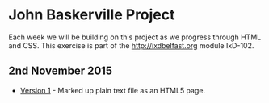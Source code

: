 John Baskerville Project
========================

Each week we will be building on this project as we progress through HTML and CSS. This exercise is part of the <hef>http://ixdbelfast.org</hef> module IxD-102.

2nd November 2015
-----------------

- [Version 1](https://github.com/amygrahamie/John-Baskerville/version1.html) - Marked up plain text file as an HTML5 page.
